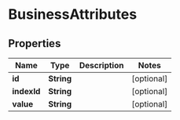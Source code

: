 

# BusinessAttributes


## Properties

| Name | Type | Description | Notes |
|------------ | ------------- | ------------- | -------------|
|**id** | **String** |  |  [optional] |
|**indexId** | **String** |  |  [optional] |
|**value** | **String** |  |  [optional] |



